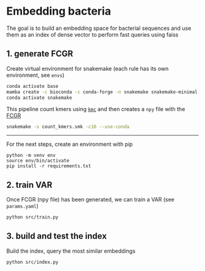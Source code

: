 # Embedding bacteria
The goal is to build an embedding space for bacterial sequences and use them as an index of dense vector to perform fast queries using faiss

## 1. generate FCGR

Create virtual environment for snakemake (each rule has its own environment, see `envs`)
```bash
conda activate base
mamba create -c bioconda -c conda-forge -n snakemake snakemake-minimal
conda activate snakemake
```

This pipeline count kmers using [`kmc`](https://github.com/refresh-bio/KMC) and then creates a `npy` file with the [FCGR](https://github.com/AlgoLab/complexCGR)
```bash
snakemake -s count_kmers.smk -c16 --use-conda
```
___
For the next steps, create an environment with pip

```
python -m venv env 
source env/bin/activate
pip install -r requirements.txt
```

## 2. train VAR
Once FCGR (npy file) has been generated, we can train a VAR (see `params.yaml`)

```bash
python src/train.py
```

## 3. build and test the index
Build the index, query the most similar embeddings
```bash 
python src/index.py
```